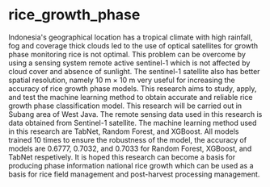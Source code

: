 # rice_growth_phase

Indonesia's geographical location has a tropical climate with high rainfall, fog and coverage thick clouds led to the use of optical satellites for growth phase monitoring rice is not optimal. This problem can be overcome by using a sensing system remote active sentinel-1 which is not affected by cloud cover and absence of sunlight. The sentinel-1 satellite also has better spatial resolution, namely 10 m × 10 m very useful for increasing the accuracy of rice growth phase models. This research aims to study, apply, and test the machine learning method to obtain accurate and reliable rice growth phase classification model. This research will be carried out in Subang area of West Java. The remote sensing data used in this research is data obtained from Sentinel-1 satellite. The machine learning method used in this research are TabNet, Random Forest, and XGBoost. All models trained 10 times to ensure the robustness of the model, the accuracy of models are 0.6777, 0.7032, and 0.7033 for Random Forest, XGBoost, and TabNet respetively. It is hoped this research can become a basis for producing phase information national rice growth which can be used as a basis for rice field management and post-harvest processing management. 
